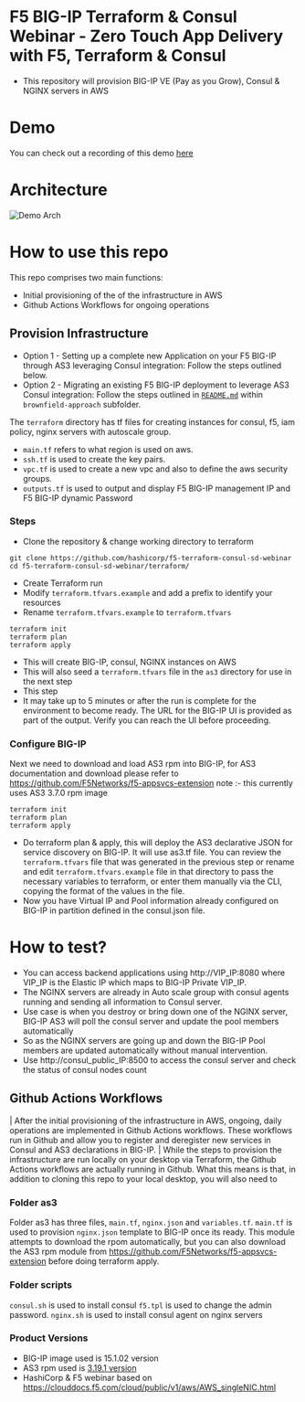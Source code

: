 # F5 BIG-IP Terraform & Consul Webinar - Zero Touch App Delivery with F5, Terraform & Consul
- This repository will provision BIG-IP VE (Pay as you Grow), Consul & NGINX servers in AWS

# Demo
You can check out a recording of this demo [here](https://youtu.be/rVTgTXpiopc?t=1489)

# Architecture
![Demo Arch](assets/f5_arch.png)

# How to use this repo

This repo comprises two main functions:

- Initial provisioning of the of the infrastructure in AWS
- Github Actions Workflows for ongoing operations

## Provision Infrastructure

- Option 1 - Setting up a complete new Application on your F5 BIG-IP through AS3 leveraging Consul integration: Follow the steps outlined below.
- Option 2 - Migrating an existing F5 BIG-IP deployment to leverage AS3 Consul integration: Follow the steps outlined in [`README.md`](brownfield-approach/README.md) within `brownfield-approach` subfolder.


The `terraform` directory has tf files for creating instances for consul, f5, iam policy, nginx servers with autoscale group.

- `main.tf` refers to what region is used on aws.
- `ssh.tf` is used to create the key pairs.
- `vpc.tf` is used to create a new vpc and also to define the aws security groups.
- `outputs.tf` is used to output and display F5 BIG-IP management IP and F5 BIG-IP dynamic Password


### Steps 
- Clone the repository & change working directory to terraform
```
git clone https://github.com/hashicorp/f5-terraform-consul-sd-webinar
cd f5-terraform-consul-sd-webinar/terraform/
```
- Create Terraform run
- Modify `terraform.tfvars.example` and add a prefix to identify your resources
- Rename `terraform.tfvars.example` to `terraform.tfvars`

```
terraform init
terraform plan
terraform apply
```

  - This will create BIG-IP, consul, NGINX instances on AWS
  - This will also seed a `terraform.tfvars` file in the `as3` directory for use in the next step
  - This step
  - It may take up to 5 minutes or after the run is complete for the environment to become ready. The URL for the BIG-IP UI is provided as part of the output.  Verify you can reach the UI before proceeding.


### Configure BIG-IP


Next we need to download and load AS3 rpm into BIG-IP, for AS3 documentation and download please refer to https://github.com/F5Networks/f5-appsvcs-extension  note :- this currently uses AS3 3.7.0 rpm image

```
terraform init
terraform plan
terraform apply
```

- Do terraform plan & apply, this will deploy the AS3 declarative JSON for service discovery on BIG-IP. It will use as3.tf file. You can review the `terraform.tfvars` file that was generated in the previous step or rename and edit `terraform.tfvars.example` file in that directory to pass the necessary variables to terraform, or enter them manually via the CLI, copying the format of the values in the file.
- Now you have Virtual IP and Pool information already configured on BIG-IP in partition defined in the consul.json file.

# How to test?
- You can access backend applications using http://VIP_IP:8080 where VIP_IP is the Elastic IP which maps to BIG-IP Private VIP_IP.
- The NGINX servers are already in Auto scale group with consul agents running and sending all information to Consul server.
- Use case is when you destroy or bring down  one of the NGINX server, BIG-IP AS3 will poll the consul server and update the pool members automatically
- So as the NGINX servers are going up and down the BIG-IP Pool members are updated automatically without manual intervention.  
- Use http://consul_public_IP:8500 to access the consul server and check the status of consul nodes count

## Github Actions Workflows
| After the initial provisioning of the infrastructure in AWS, ongoing, daily operations are implemented in Github Actions workflows. These workflows run in Github and allow you to register and deregister new services in Consul and AS3 declarations in 
BIG-IP.
|
While the steps to provision the infrastructure are run locally on your desktop via Terraform, the Github Actions workflows are actually running in Github. What this means is that, in addition to cloning this repo to your local desktop, you will also need to 

### Folder as3
Folder as3 has three files, `main.tf`, `nginx.json` and `variables.tf`. `main.tf` is used to provision `nginx.json` template to BIG-IP once its ready.
This module attempts to download the rpom automatically, but you can also download the AS3 rpm module from https://github.com/F5Networks/f5-appsvcs-extension before doing terraform apply.

### Folder scripts
`consul.sh` is used to install consul
`f5.tpl` is used to change the admin password.
`nginx.sh` is used to install consul agent on nginx servers


### Product Versions
- BIG-IP image used is 15.1.02 version
- AS3 rpm used is [3.19.1 version](https://github.com/F5Networks/f5-appsvcs-extension/releases/download/v3.19.1/f5-appsvcs-3.19.1-1.noarch.rpm)
- HashiCorp & F5 webinar based on https://clouddocs.f5.com/cloud/public/v1/aws/AWS_singleNIC.html
